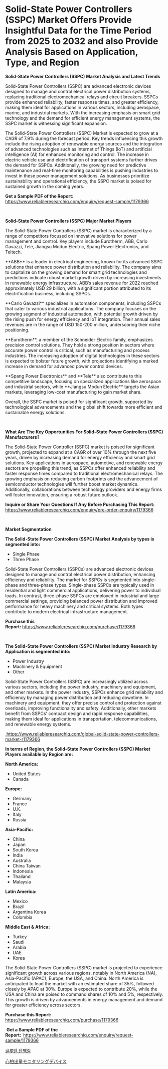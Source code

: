 <p><h1>Solid-State Power Controllers (SSPC) Market Offers Provide Insightful Data for the Time Period from 2025 to 2032 and also Provide Analysis Based on Application, Type, and Region</h1></p><p><strong>Solid-State Power Controllers (SSPC) Market Analysis and Latest Trends</strong></p>
<p><p>Solid-State Power Controllers (SSPC) are advanced electronic devices designed to manage and control electrical power distribution systems, replacing traditional electromechanical relays and circuit breakers. SSPCs provide enhanced reliability, faster response times, and greater efficiency, making them ideal for applications in various sectors, including aerospace, marine, and industrial markets. With the increasing emphasis on smart grid technology and the demand for efficient energy management systems, the SSPC market is witnessing significant expansion.</p><p>The Solid-State Power Controllers (SSPC) Market is expected to grow at a CAGR of 7.9% during the forecast period. Key trends influencing this growth include the rising adoption of renewable energy sources and the integration of advanced technologies such as Internet of Things (IoT) and artificial intelligence (AI) for enhanced monitoring and control. The increase in electric vehicle use and electrification of transport systems further drives the demand for SSPCs. Additionally, the growing need for predictive maintenance and real-time monitoring capabilities is pushing industries to invest in these power management solutions. As businesses prioritize sustainability and operational efficiency, the SSPC market is poised for sustained growth in the coming years.</p></p>
<p><strong>Get a Sample PDF of the Report:&nbsp;</strong> <a href="https://www.reliableresearchiq.com/enquiry/request-sample/1179366?utm_campaign=123&utm_medium=2&utm_source=Github&utm_content=ia&utm_term=13022025&utm_id=solid-state-power-controllers-sspc">https://www.reliableresearchiq.com/enquiry/request-sample/1179366</a></p>
<p>&nbsp;</p>
<p><strong>Solid-State Power Controllers (SSPC) Major Market Players</strong></p>
<p><p>The Solid-State Power Controllers (SSPC) market is characterized by a range of competitors focused on innovative solutions for power management and control. Key players include Eurotherm, ABB, Carlo Gavazzi, Tele, Jiangsu Modun Electric, Spang Power Electronics, and Teltech.</p><p>**ABB** is a leader in electrical engineering, known for its advanced SSPC solutions that enhance power distribution and reliability. The company aims to capitalize on the growing demand for smart grid technologies and predictions indicate robust market growth driven by increasing investments in renewable energy infrastructure. ABB’s sales revenue for 2022 reached approximately USD 29 billion, with a significant portion attributed to its electrification business, including SSPCs.</p><p>**Carlo Gavazzi** specializes in automation components, including SSPCs that cater to various industrial applications. The company focuses on the growing segment of industrial automation, with potential growth driven by the rising push for energy efficiency and IoT integration. Their annual sales revenues are in the range of USD 150-200 million, underscoring their niche positioning.</p><p>**Eurotherm**, a member of the Schneider Electric family, emphasizes precision control solutions. They hold a strong position in sectors where accurate power control is critical, such as manufacturing and process industries. The increasing adoption of digital technologies in these sectors is expected to bolster future growth, with projections identifying a marked increase in demand for advanced power control devices.</p><p>**Spang Power Electronics** and **Tele** also contribute to this competitive landscape, focusing on specialized applications like aerospace and industrial sectors, while **Jiangsu Modun Electric** targets the Asian markets, leveraging low-cost manufacturing to gain market share.</p><p>Overall, the SSPC market is poised for significant growth, supported by technological advancements and the global shift towards more efficient and sustainable energy solutions.</p></p>
<p>&nbsp;</p>
<p><strong>What Are The Key Opportunities For Solid-State Power Controllers (SSPC) Manufacturers?</strong></p>
<p><p>The Solid-State Power Controller (SSPC) market is poised for significant growth, projected to expand at a CAGR of over 10% through the next five years, driven by increasing demand for energy efficiency and smart grid solutions. Key applications in aerospace, automotive, and renewable energy sectors are propelling this trend, as SSPCs offer enhanced reliability and faster response times compared to traditional electromechanical relays. The growing emphasis on reducing carbon footprints and the advancement of semiconductor technologies will further boost market dynamics. Additionally, collaborations between technology providers and energy firms will foster innovation, ensuring a robust future outlook.</p></p>
<p><strong>Inquire or Share Your Questions If Any Before Purchasing This Report:</strong> <a href="https://www.reliableresearchiq.com/enquiry/pre-order-enquiry/1179366?utm_campaign=123&utm_medium=2&utm_source=Github&utm_content=ia&utm_term=13022025&utm_id=solid-state-power-controllers-sspc">https://www.reliableresearchiq.com/enquiry/pre-order-enquiry/1179366</a></p>
<p>&nbsp;</p>
<p><strong>Market Segmentation</strong></p>
<p><strong>The Solid-State Power Controllers (SSPC) Market Analysis by types is segmented into:</strong></p>
<p><ul><li>Single Phase</li><li>Three Phase</li></ul></p>
<p><p>Solid-State Power Controllers (SSPCs) are advanced electronic devices designed to manage and control electrical power distribution, enhancing efficiency and reliability. The market for SSPCs is segmented into single-phase and three-phase types. Single-phase SSPCs are typically used in residential and light commercial applications, delivering power to individual loads. In contrast, three-phase SSPCs are employed in industrial and large commercial settings, providing balanced power distribution and improved performance for heavy machinery and critical systems. Both types contribute to modern electrical infrastructure management.</p></p>
<p><strong>Purchase this Report:&nbsp;</strong><a href="https://www.reliableresearchiq.com/purchase/1179366?utm_campaign=123&utm_medium=2&utm_source=Github&utm_content=ia&utm_term=13022025&utm_id=solid-state-power-controllers-sspc">https://www.reliableresearchiq.com/purchase/1179366</a></p>
<p>&nbsp;</p>
<p><strong>The Solid-State Power Controllers (SSPC) Market Industry Research by Application is segmented into:</strong></p>
<p><ul><li>Power Industry</li><li>Machinery & Equipment</li><li>Other</li></ul></p>
<p><p>Solid-State Power Controllers (SSPC) are increasingly utilized across various sectors, including the power industry, machinery and equipment, and other markets. In the power industry, SSPCs enhance grid reliability and efficiency by managing power distribution and reducing downtime. In machinery and equipment, they offer precise control and protection against overloads, improving functionality and safety. Additionally, other markets benefit from SSPCs' compact design and rapid response capabilities, making them ideal for applications in transportation, telecommunications, and renewable energy systems.</p></p>
<p><a href="https://www.reliableresearchiq.com/global-solid-state-power-controllers-market-r1179366?utm_campaign=123&utm_medium=2&utm_source=Github&utm_content=ia&utm_term=13022025&utm_id=solid-state-power-controllers-sspc">&nbsp;https://www.reliableresearchiq.com/global-solid-state-power-controllers-market-r1179366</a></p>
<p><strong>In terms of Region, the Solid-State Power Controllers (SSPC) Market Players available by Region are:</strong></p>
<p>
    <p> <strong> North America: </strong>
        <ul>
            <li>United States</li>
            <li>Canada</li>
        </ul>
        </p> 
    <p> <strong> Europe: </strong>
        <ul>
            <li>Germany</li>
            <li>France</li>
            <li>U.K.</li>
            <li>Italy</li>
            <li>Russia</li>
        </ul>
        </p> 
    <p> <strong> Asia-Pacific: </strong>
        <ul>
            <li>China</li>
            <li>Japan</li>
            <li>South Korea</li>
            <li>India</li>
            <li>Australia</li>
            <li>China Taiwan</li>
            <li>Indonesia</li>
            <li>Thailand</li>
            <li>Malaysia</li>
        </ul>
        </p> 
    <p> <strong> Latin America: </strong>
        <ul>
            <li>Mexico</li>
            <li>Brazil</li>
            <li>Argentina Korea</li>
            <li>Colombia</li>
        </ul>
        </p> 
    <p> <strong> Middle East & Africa: </strong>
        <ul>
            <li>Turkey</li>
            <li>Saudi</li>
            <li>Arabia</li>
            <li>UAE</li>
            <li>Korea</li>
        </ul>
    </p>
    </p>
<p><p>The Solid-State Power Controllers (SSPC) market is projected to experience significant growth across various regions, notably in North America (NA), Asia-Pacific (APAC), Europe, the USA, and China. North America is anticipated to lead the market with an estimated share of 35%, followed closely by APAC at 30%. Europe is expected to contribute 20%, while the USA and China are poised to command shares of 10% and 5%, respectively. This growth is driven by advancements in energy management and demand for greater efficiency across sectors.</p></p>
<p><strong>Purchase this Report: </strong><a href="https://www.reliableresearchiq.com/purchase/1179366?utm_campaign=123&utm_medium=2&utm_source=Github&utm_content=ia&utm_term=13022025&utm_id=solid-state-power-controllers-sspc">https://www.reliableresearchiq.com/purchase/1179366</a></p>
<p>&nbsp;<strong>Get a Sample PDF of the Report:&nbsp;&nbsp;</strong><a href="https://www.reliableresearchiq.com/enquiry/request-sample/1179366?utm_campaign=123&utm_medium=2&utm_source=Github&utm_content=ia&utm_term=13022025&utm_id=solid-state-power-controllers-sspc">https://www.reliableresearchiq.com/enquiry/request-sample/1179366</a></p>
<p><strong></strong></p>
<p><p><a href="https://github.com/laholand/Market-Research-Report-List-7/blob/main/987772736727.md?utm_campaign=123&utm_medium=2&utm_source=Github&utm_content=ia&utm_term=13022025&utm_id=solid-state-power-controllers-sspc">글루텐 단백질</a></p><p><a href="https://github.com/mohamedbakry57/Market-Research-Report-List-6/blob/main/142630936388.md?utm_campaign=123&utm_medium=2&utm_source=Github&utm_content=ia&utm_term=13022025&utm_id=solid-state-power-controllers-sspc">心拍出量モニタリングデバイス</a></p></p>